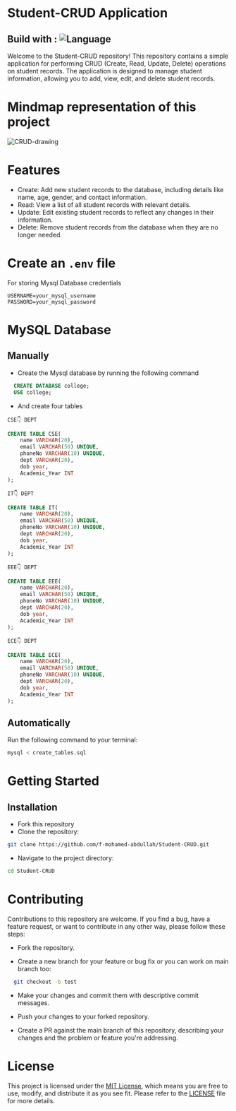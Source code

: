 # Student-CRUD Application
## Build with : ![Language](https://img.shields.io/badge/language-Java,MySql-orange.svg)&nbsp;
Welcome to the Student-CRUD repository! This repository contains a simple application for performing CRUD (Create, Read, Update, Delete) operations on student records. The application is designed to manage student information, allowing you to add, view, edit, and delete student records.
# Mindmap representation of this project

![CRUD-drawing](https://github.com/f-mohamed-abdullah/Student-CRUD/assets/115330277/e93b9407-06a5-473f-b4f0-ec91681d0fe0)

# Features
- Create: Add new student records to the database, including details like name, age, gender, and contact information.
- Read: View a list of all student records with relevant details.
- Update: Edit existing student records to reflect any changes in their information.
- Delete: Remove student records from the database when they are no longer needed.
# Create an ```.env``` file
  For storing Mysql Database credentials
  ```.env
  USERNAME=your_mysql_username
  PASSWORD=your_mysql_password
```
# MySQL Database
## Manually
- Create the Mysql database by running the following command
```sql
  CREATE DATABASE college;
  USE college;
  ```
- And create four tables
  <br>
  
```CSE👇 DEPT```

```sql
CREATE TABLE CSE(
    name VARCHAR(20),
    email VARCHAR(50) UNIQUE,
    phoneNo VARCHAR(10) UNIQUE,
    dept VARCHAR(20),
    dob year,
    Academic_Year INT
);
```
```IT👇 DEPT```

```sql
CREATE TABLE IT(
    name VARCHAR(20),
    email VARCHAR(50) UNIQUE,
    phoneNo VARCHAR(10) UNIQUE,
    dept VARCHAR(20),
    dob year,
    Academic_Year INT
);
```
```EEE👇 DEPT```

```sql
CREATE TABLE EEE(
    name VARCHAR(20),
    email VARCHAR(50) UNIQUE,
    phoneNo VARCHAR(10) UNIQUE,
    dept VARCHAR(20),
    dob year,
    Academic_Year INT
);
```
```ECE👇 DEPT```

```sql
CREATE TABLE ECE(
    name VARCHAR(20),
    email VARCHAR(50) UNIQUE,
    phoneNo VARCHAR(10) UNIQUE,
    dept VARCHAR(20),
    dob year,
    Academic_Year INT
);
```
## Automatically
Run the following command to your terminal:

```bash
mysql < create_tables.sql
```

  
# Getting Started
## Installation
- Fork this repository
- Clone the repository:
```bash
git clone https://github.com/f-mohamed-abdullah/Student-CRUD.git
```
- Navigate to the project directory:
```bash
cd Student-CRUD
```
# Contributing
Contributions to this repository are welcome. If you find a bug, have a feature request, or want to contribute in any other way, please follow these steps:

- Fork the repository.

- Create a new branch for your feature or bug fix or you can work on main branch too:
```bash
  git checkout -b test
```
- Make your changes and commit them with descriptive commit messages.

- Push your changes to your forked repository.

- Create a PR against the main branch of this repository, describing your changes and the problem or feature you're addressing.

# License
This project is licensed under the <a href="https://en.wikipedia.org//wiki/MIT_License">MIT License</a>, which means you are free to use, modify, and distribute it as you see fit. Please refer to the <a href="https://github.com/f-mohamed-abdullah/Student-CRUD/blob/main/LICENSE">LICENSE</a> file for more details.








